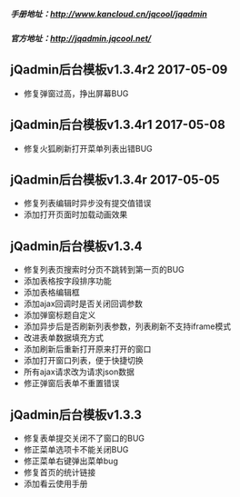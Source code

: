 ##### 手册地址：http://www.kancloud.cn/jqcool/jqadmin

##### 官方地址：http://jqadmin.jqcool.net/

## jQadmin后台模板v1.3.4r2 2017-05-09

- 修复弹窗过高，挣出屏幕BUG

## jQadmin后台模板v1.3.4r1 2017-05-08

- 修复火狐刷新打开菜单列表出错BUG

## jQadmin后台模板v1.3.4r 2017-05-05

- 修复列表编辑时异步没有提交值错误
- 添加打开页面时加载动画效果

## jQadmin后台模板v1.3.4
- 修复列表页搜索时分页不跳转到第一页的BUG
- 添加表格按字段排序功能
- 添加表格编辑框
- 添加ajax回调时是否关闭回调参数
- 添加弹窗标题自定义
- 添加异步后是否刷新列表参数，列表刷新不支持iframe模式
- 改进表单数据填充方式
- 添加刷新后重新打开原来打开的窗口
- 添加打开窗口列表，便于快捷切换
- 所有ajax请求改为请求json数据
- 修正弹窗后表单不重置错误


## jQadmin后台模板v1.3.3

- 修复表单提交关闭不了窗口的BUG
- 修正菜单选项卡不能关闭BUG
- 修正菜单右键弹出菜单bug
- 修复首页的统计链接
- 添加看云使用手册


